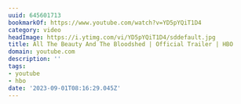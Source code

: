 ```yaml
---
uuid: 645601713
bookmarkOf: https://www.youtube.com/watch?v=YD5pYQiT1D4
category: video
headImage: https://i.ytimg.com/vi/YD5pYQiT1D4/sddefault.jpg
title: All The Beauty And The Bloodshed | Official Trailer | HBO
domain: youtube.com
description: ''
tags:
- youtube
- hbo
date: '2023-09-01T08:16:29.045Z'
---
```



